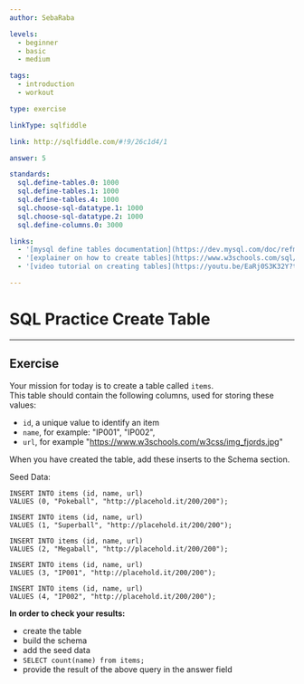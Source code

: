 ```yaml
---
author: SebaRaba

levels:
  - beginner
  - basic
  - medium

tags:
  - introduction
  - workout

type: exercise

linkType: sqlfiddle

link: http://sqlfiddle.com/#!9/26c1d4/1

answer: 5

standards:
  sql.define-tables.0: 1000
  sql.define-tables.1: 1000
  sql.define-tables.4: 1000
  sql.choose-sql-datatype.1: 1000
  sql.choose-sql-datatype.2: 1000
  sql.define-columns.0: 3000

links:
  - '[mysql define tables documentation](https://dev.mysql.com/doc/refman/5.7/en/creating-tables.html){website}'
  - '[explainer on how to create tables](https://www.w3schools.com/sql/sql_create_table.asp){website}'
  - '[video tutorial on creating tables](https://youtu.be/EaRj0S3K32Y?t=58s){video}'

---
```

# SQL Practice Create Table

---        
## Exercise

Your mission for today is to create a table called `items`.  
This table should contain the following columns, used for storing these values:  
- `id`, a unique value to identify an item
- `name`, for example: "IP001", "IP002",
- `url`, for example "https://www.w3schools.com/w3css/img_fjords.jpg"

When you have created the table, add these inserts to the Schema section.

Seed Data:  

```
INSERT INTO items (id, name, url)
VALUES (0, "Pokeball", "http://placehold.it/200/200");

INSERT INTO items (id, name, url)
VALUES (1, "Superball", "http://placehold.it/200/200");

INSERT INTO items (id, name, url)
VALUES (2, "Megaball", "http://placehold.it/200/200");

INSERT INTO items (id, name, url)
VALUES (3, "IP001", "http://placehold.it/200/200");

INSERT INTO items (id, name, url)
VALUES (4, "IP002", "http://placehold.it/200/200");
```

**In order to check your results:**

- create the table
- build the schema
- add the seed data
- `SELECT count(name) from items;`
- provide the result of the above query in the answer field
